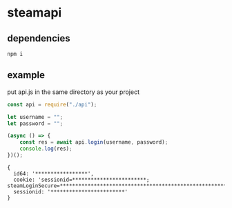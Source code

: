 # steamapi

## dependencies
```
npm i
```

## example
put api.js in the same directory as your project
```js
const api = require("./api");

let username = "";
let password = "";

(async () => {
    const res = await api.login(username, password);
    console.log(res);
})();
```

```
{
  id64: '*****************',
  cookie: 'sessionid=************************; steamLoginSecure=***************************************************************;',
  sessionid: '************************'
}
```

